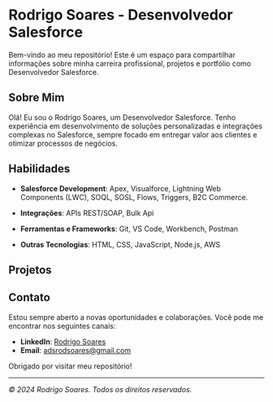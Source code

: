 # Rodrigo Soares - Desenvolvedor Salesforce

Bem-vindo ao meu repositório! Este é um espaço para compartilhar informações sobre minha carreira profissional, projetos e portfólio como Desenvolvedor Salesforce.

## Sobre Mim

Olá! Eu sou o Rodrigo Soares, um Desenvolvedor Salesforce. Tenho experiência em desenvolvimento de soluções personalizadas e integrações complexas no Salesforce, sempre focado em entregar valor aos clientes e otimizar processos de negócios.

## Habilidades

- **Salesforce Development**: Apex, Visualforce, Lightning Web Components (LWC), SOQL, SOSL, Flows, Triggers, B2C Commerce.

- **Integrações**: APIs REST/SOAP, Bulk Api
- **Ferramentas e Frameworks**: Git, VS Code, Workbench, Postman 

- **Outras Tecnologias**: HTML, CSS, JavaScript, Node.js, AWS

## Projetos


## Contato

Estou sempre aberto a novas oportunidades e colaborações. Você pode me encontrar nos seguintes canais:

- **LinkedIn**: [Rodrigo Soares](https://www.linkedin.com/in/roddsv)
- **Email**: adsrodsoares@gmail.com

Obrigado por visitar meu repositório!

---

_© 2024 Rodrigo Soares. Todos os direitos reservados._
